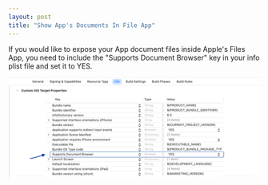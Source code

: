 ```yaml
---
layout: post
title: "Show App's Documents In File App"
---
```


If you would like to expose your App document files inside Apple's Files App, you need to include the "Supports Document Browser" key in your info plist file and set it to YES.

![supports_document_browser.png](/assets/images/supports_document_browser.png)
